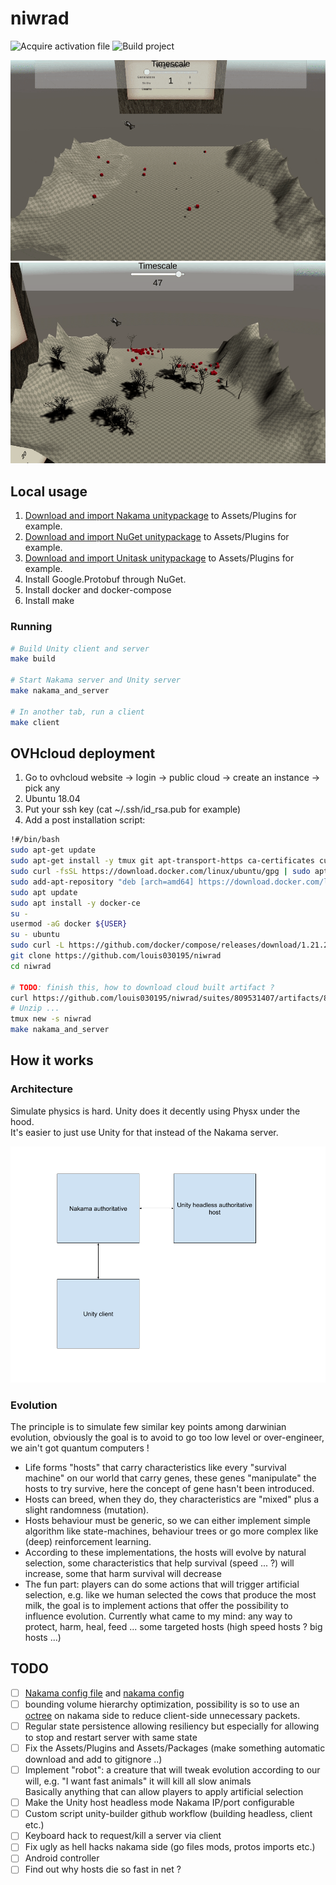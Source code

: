 
# niwrad

![Acquire activation file](https://github.com/louis030195/niwrad/workflows/Acquire%20activation%20file/badge.svg)
![Build project](https://github.com/louis030195/niwrad/workflows/Build%20project/badge.svg)

![demo](docs/images/demo.gif)
![demo](docs/images/demo2.gif)

## Local usage

1. [Download and import Nakama unitypackage](https://github.com/heroiclabs/nakama-unity) to Assets/Plugins for example.
2. [Download and import NuGet unitypackage](https://github.com/GlitchEnzo/NuGetForUnity) to Assets/Plugins for example.
3. [Download and import Unitask unitypackage](https://github.com/Cysharp/UniTask) to Assets/Plugins for example.
4. Install Google.Protobuf through NuGet.
5. Install docker and docker-compose
6. Install make

### Running

```bash
# Build Unity client and server
make build

# Start Nakama server and Unity server
make nakama_and_server

# In another tab, run a client
make client
```

## OVHcloud deployment

1. Go to ovhcloud website -> login -> public cloud -> create an instance -> pick any
2. Ubuntu 18.04
3. Put your ssh key (cat ~/.ssh/id_rsa.pub for example)
4. Add a post installation script:

```bash
!#/bin/bash
sudo apt-get update
sudo apt-get install -y tmux git apt-transport-https ca-certificates curl software-properties-common make
sudo curl -fsSL https://download.docker.com/linux/ubuntu/gpg | sudo apt-key add -
sudo add-apt-repository "deb [arch=amd64] https://download.docker.com/linux/ubuntu bionic stable"
sudo apt update
sudo apt install -y docker-ce
su -
usermod -aG docker ${USER}
su - ubuntu
sudo curl -L https://github.com/docker/compose/releases/download/1.21.2/docker-compose-`uname -s`-`uname -m` -o /usr/local/bin/docker-compose
git clone https://github.com/louis030195/niwrad
cd niwrad

# TODO: finish this, how to download cloud built artifact ?
curl https://github.com/louis030195/niwrad/suites/809531407/artifacts/8821692
# Unzip ...
tmux new -s niwrad
make nakama_and_server
```

## How it works

### Architecture

Simulate physics is hard. Unity does it decently using Physx under the hood.\
It's easier to just use Unity for that instead of the Nakama server.

![xd](docs/images/niwrad.png)

### Evolution

The principle is to simulate few similar key points among darwinian evolution, obviously the goal is to avoid to go too low level or over-engineer, we ain't got quantum computers !

- Life forms "hosts" that carry characteristics like every "survival machine" on our world that carry genes, these genes "manipulate" the hosts to try survive, here the concept of gene hasn't been introduced.
- Hosts can breed, when they do, they characteristics are "mixed" plus a slight randomness (mutation).
- Hosts behaviour must be generic, so we can either implement simple algorithm like state-machines, behaviour trees or go more complex like (deep) reinforcement learning.
- According to these implementations, the hosts will evolve by natural selection, some characteristics that help survival (speed ... ?) will increase, some that harm survival will decrease
- The fun part: players can do some actions that will trigger artificial selection, e.g. like we human selected the cows that produce the most milk, the goal is to implement actions that offer the possibility to influence evolution. Currently what came to my mind: any way to protect, harm, heal, feed ... some targeted hosts (high speed hosts ? big hosts ...)

## TODO

- [ ] [Nakama config file](https://heroiclabs.com/docs/install-configuration/#example-file) and [nakama config](https://github.com/heroiclabs/nakama/blob/master/server/config.go)
- [ ] bounding volume hierarchy optimization, possibility is so to use an [octree](https://github.com/The-Tensox/octree) on nakama side to reduce client-side unnecessary packets. 
- [ ] Regular state persistence allowing resiliency but especially for allowing to stop and restart server with same state
- [ ] Fix the Assets/Plugins and Assets/Packages (make something automatic download and add to gitignore ..)
- [ ] Implement "robot": a creature that will tweak evolution according to our will, e.g. "I want fast animals" it will kill all slow animals\
    Basically anything that can allow players to apply artificial selection
- [ ] Make the Unity host headless mode Nakama IP/port configurable
- [ ] Custom script unity-builder github workflow (building headless, client etc.)
- [ ] Keyboard hack to request/kill a server via client
- [ ] Fix ugly as hell hacks nakama side (go files mods, protos imports etc.)
- [ ] Android controller
- [ ] Find out why hosts die so fast in net ?
